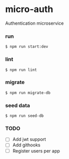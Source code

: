 # micro-auth
Authentication microservice

### run
`$ npm run start:dev`

### lint
`$ npm run lint`

### migrate
`$ npm run migrate-db`

### seed data
`$ npm run seed-db`

### TODO

- [ ] Add jwt support
- [ ] Add githooks
- [ ] Register users per app
